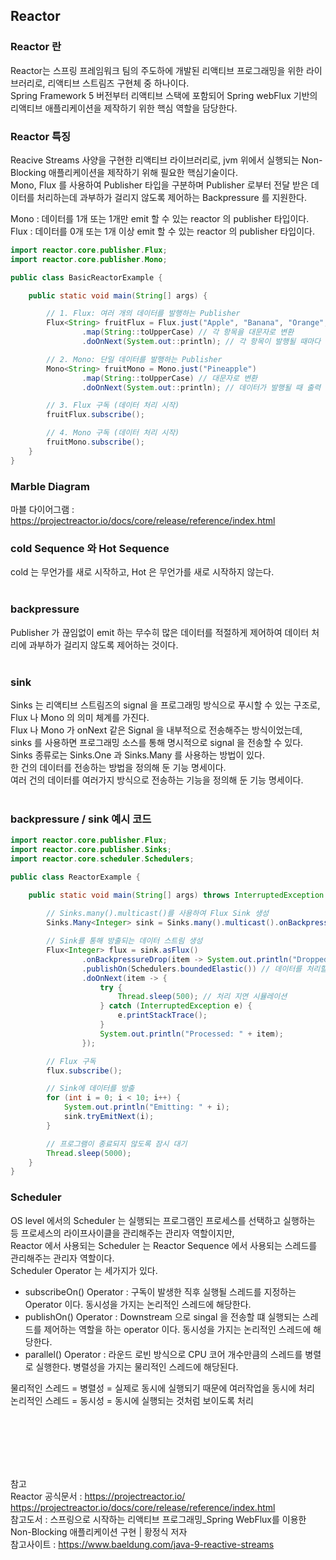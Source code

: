 ## Reactor

### Reactor 란
Reactor는 스프링 프레임워크 팀의 주도하에 개발된 리액티브 프로그래밍을 위한 라이브러리로, 리액티브 스트림즈 구현체 중 하나이다.  <br>
Spring Framework 5 버전부터 리액티브 스택에 포함되어 Spring webFlux 기반의 리액티브 애플리케이션을 제작하기 위한 핵심 역할을 담당한다. <br>

### Reactor 특징
Reacive Streams 사양을 구현한 리액티브 라이브러리로, jvm 위에서 실행되는 Non-Blocking 애플리케이션을 제작하기 위해 필요한 핵심기술이다. <br>
Mono, Flux 를 사용하여 Publisher 타입을 구분하며 Publisher 로부터 전달 받은 데이터를 처리하는데 과부하가 걸리지 않도록 제어하는 Backpressure 를 지원한다. <br>

Mono : 데이터를 1개 또는 1개만 emit 할 수 있는 reactor 의 publisher 타입이다. <br>
Flux : 데이터를 0개 또는 1개 이상 emit 할 수 있는 reactor 의 publisher 타입이다. <br>

```java
import reactor.core.publisher.Flux;
import reactor.core.publisher.Mono;

public class BasicReactorExample {

    public static void main(String[] args) {

        // 1. Flux: 여러 개의 데이터를 발행하는 Publisher
        Flux<String> fruitFlux = Flux.just("Apple", "Banana", "Orange", "Grape")   // just() Operatoreㄱ : reactor 에서 지원하는 Operator 메서드로, just() Operatore 는 데이터를 생성해서 제공하는 역할을 한다. 
                .map(String::toUpperCase) // 각 항목을 대문자로 변환
                .doOnNext(System.out::println); // 각 항목이 발행될 때마다 출력

        // 2. Mono: 단일 데이터를 발행하는 Publisher
        Mono<String> fruitMono = Mono.just("Pineapple")
                .map(String::toUpperCase) // 대문자로 변환
                .doOnNext(System.out::println); // 데이터가 발행될 때 출력

        // 3. Flux 구독 (데이터 처리 시작)
        fruitFlux.subscribe();

        // 4. Mono 구독 (데이터 처리 시작)
        fruitMono.subscribe();
    }
}
```
### Marble Diagram
마블 다이어그램 : https://projectreactor.io/docs/core/release/reference/index.html
<br>

### cold Sequence 와 Hot Sequence
cold 는 무언가를 새로 시작하고, Hot 은 무언가를 새로 시작하지 않는다. <br>
<br>

### backpressure
Publisher 가 끊임없이 emit 하는 무수히 많은 데이터를 적절하게 제어하여 데이터 처리에 과부하가 걸리지 않도록 제어하는 것이다.<br>
<br>

### sink 
Sinks 는 리액티브 스트림즈의 signal 을 프로그래밍 방식으로 푸시할 수 있는 구조로, Flux 나 Mono 의 의미 체계를 가진다. <br>
Flux 나 Mono 가 onNext 같은 Signal 을 내부적으로 전송해주는 방식이었는데, sinks 를 사용하면 프로그래밍 소스를 통해 명시적으로 signal 을 전송할 수 있다. <br>
Sinks 종류로는 Sinks.One 과 Sinks.Many 를 사용하는 방법이 있다.  <br>
한 건의 데이터를 전송하는 방법을 정의해 둔 기능 명세이다.  <br>
여러 건의 데이터를 여러가지 방식으로 전송하는 기능을 정의해 둔 기능 명세이다.  <br>
<br>

### backpressure / sink 예시 코드 
```java
import reactor.core.publisher.Flux;
import reactor.core.publisher.Sinks;
import reactor.core.scheduler.Schedulers;

public class ReactorExample {

    public static void main(String[] args) throws InterruptedException {
        
        // Sinks.many().multicast()를 사용하여 Flux Sink 생성
        Sinks.Many<Integer> sink = Sinks.many().multicast().onBackpressureBuffer();

        // Sink를 통해 방출되는 데이터 스트림 생성
        Flux<Integer> flux = sink.asFlux()
                .onBackpressureDrop(item -> System.out.println("Dropped: " + item)) // Backpressure 대응
                .publishOn(Schedulers.boundedElastic()) // 데이터를 처리할 스케줄러 지정
                .doOnNext(item -> {
                    try {
                        Thread.sleep(500); // 처리 지연 시뮬레이션
                    } catch (InterruptedException e) {
                        e.printStackTrace();
                    }
                    System.out.println("Processed: " + item);
                });

        // Flux 구독
        flux.subscribe();

        // Sink에 데이터를 방출
        for (int i = 0; i < 10; i++) {
            System.out.println("Emitting: " + i);
            sink.tryEmitNext(i);
        }

        // 프로그램이 종료되지 않도록 잠시 대기
        Thread.sleep(5000);
    }
}
```

### Scheduler
OS level 에서의 Scheduler 는 실행되는 프로그램인 프로세스를 선택하고 실행하는 등 프로세스의 라이프사이클을 관리해주는 관리자 역할이지만, <br>
Reactor 에서 사용되는 Scheduler 는 Reactor Sequence 에서 사용되는 스레드를 관리해주는 관리자 역할이다. <br>
Scheduler Operator 는 세가지가 있다. 
- subscribeOn() Operator : 구독이 발생한 직후 실행될 스레드를 지정하는 Operator 이다. 동시성을 가지는 논리적인 스레드에 해당한다. 
- publishOn() Operator : Downstream 으로 singal 을 전송할 떄 실행되는 스레드를 제어하는 역할을 하는 operator 이다. 동시성을 가지는 논리적인 스레드에 해당한다. 
- parallel() Operator : 라운드 로빈 방식으로 CPU 코어 개수만큼의 스레드를 병렬로 실행한다. 병렬성을 가지는 물리적인 스레드에 해당된다. 

물리적인 스레드 = 병렬성 = 실제로 동시에 실행되기 때문에 여러작업을 동시에 처리<br>
논리적인 스레드 = 동시성 = 동시에 실행되는 것처럼 보이도록 처리 <br>


<br><br><br><br><br>

참고 <br>
Reactor 공식문서 : https://projectreactor.io/ <br>
https://projectreactor.io/docs/core/release/reference/index.html <br>
참고도서 : 스프링으로 시작하는 리액티브 프로그래밍_Spring WebFlux를 이용한 Non-Blocking 애플리케이션 구현 | 황정식 저자<br>
참고사이트 : https://www.baeldung.com/java-9-reactive-streams
<br>
